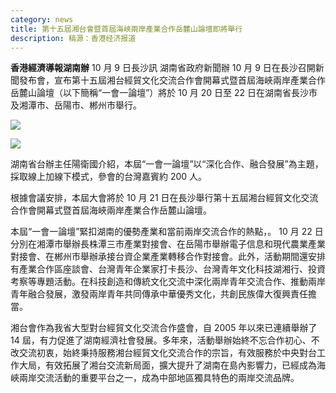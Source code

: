 ```yaml
---
category: news
title: 第十五屆湘台會暨首屆海峽兩岸產業合作岳麓山論壇即將舉行
description: 稿源：香港经济报道
---
```


**香港經濟導報湖南辦** 10 月 9 日長沙訊 湖南省政府新聞辦 10 月 9 日在長沙召開新聞發布會，宣布第十五屆湘台經貿文化交流合作會開幕式暨首屆海峽兩岸產業合作岳麓山論壇（以下簡稱“一會一論壇”）將於 10 月 20 日至 22 日在湖南省長沙市及湘潭市、岳陽市、郴州市舉行。

![](http://www.jdonline.com.hk/uploadfile/2021/1009/20211009043626728.png)

[![](http://www.jdonline.com.hk/uploadfile/2021/1009/20211009043626728.png)](http://www.jdonline.com.hk/uploadfile/2021/1009/20211009043626728.png)

湖南省台辦主任陽衛國介紹，本屆“一會一論壇”以“深化合作、融合發展”為主題，採取線上加線下模式，參會的台灣嘉賓約 200 人。

根據會議安排，本屆大會將於 10 月 21 日在長沙舉行第十五屆湘台經貿文化交流合作會開幕式暨首屆海峽兩岸產業合作岳麓山論壇。

本屆“一會一論壇”緊扣湖南的優勢產業和當前兩岸交流合作的熱點，。 10 月 22 日分別在湘潭市舉辦長株潭三市產業對接會、在岳陽市舉辦電子信息和現代農業產業對接會、在郴州市舉辦承接台資企業產業轉移合作對接會。此外，活動期間還安排有產業合作區座談會、台灣青年企業家打卡長沙、台灣青年文化科技湖湘行、投資考察等專題活動。在科技創造和傳統文化交流中深化兩岸青年交流合作、推動兩岸青年融合發展，激發兩岸青年共同傳承中華優秀文化，共創民族偉大復興責任擔當。

湘台會作為我省大型對台經貿文化交流合作盛會，自 2005 年以來已連續舉辦了 14 屆，有力促進了湖南經濟社會發展。多年來，活動舉辦始終不忘合作初心、不改交流初衷，始終秉持服務湘台經貿文化交流合作的宗旨，有效服務於中央對台工作大局，有效拓展了湘台交流新局面，擴大提升了湖南在島內影響力，已經成為海峽兩岸交流活動的重要平台之一，成為中部地區獨具特色的兩岸交流品牌。
